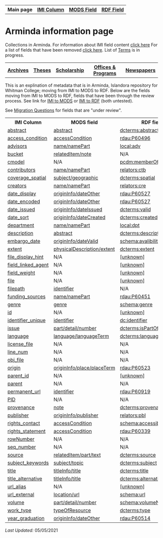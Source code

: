 <!DOCTYPE html>
<html>
<head>

</head>
<body>

<table style="width:100%">
  <tr>
    <th>Main page</th>
	<th><a href="IMI.md">IMI Column</a></th>
    <th><a href="MODS.md">MODS Field</a></th>
    <th><a href="RDF.md">RDF Field</a></th>
  </tr>
<table>

 <h1>Arminda information page</h1> 
  
<p>Collections in Arminda. For information about IMI field content <a href="imi.field.content.md">click here</a> For a list of fields that have been removed <a href="fields.removed.md">click here</a>. List of <a href="Islandora.8.terms.md">Terms</a> is in progress.</p>
   <tr>
    <th><a href="Archives.md">Archives</a></th>
	<th><a href="Theses.md">Theses</a></th>
    <th><a href="scholarship.md">Scholarship</a></th>
    <th><a href="Offices&Programs.md">Offices & Programs</a></th>
	<th><a href="Newspapers.md">Newspapers</a></th>
  </tr>
 </table>
  
</table>
<p>This is an explination of metadata that is in Arminda, Islandora repository for Whitman College; moving from IMI to MODS to RDF. Below are the fields moving from IMI to MODS to RDF, fields that have been through the review process. See link for  <a href="IMItoMODS.md">IMI to MODS</a> or <a href="IMItoRDF.md">IMI to RDF</a> (both untested).</p> 
<p>See <a href="migration questions.md">Migration Questions</a> for fields that are "under review".</p>
<table>
  <tr>
    <th>IMI Column</th>
    <th>MODS field</th>
    <th>RDF field</th>
  </tr>
  <tr>
    <td><a href="abstract.md">abstract</a></td>
    <td><a href="mods.abstract.md">abstract</a></td>
    <td><a href="rdf.abstract.md">dcterms:abstract </a></td>
  </tr>
   <tr>
    <td><a href="access_condition.md">access_condition</a></td>
    <td><a href="mods.access_condition.md">accessCondition</a></td>
    <td><a href="rdf.rdau.p60496.md">rdau:P60496</a></td>
  </tr>
   <tr>
    <td><a href="advisor.md">advisors</a></td>
    <td><a href="mods.name.md">name/namePart</a></td>
    <td><a href="rdf.field_linked_agent.md">local:adv</a></td>
  </tr>
  <tr>
    <td><a href="imi.bucket.md">bucket</a></td>
    <td><a href="mods.relateditem_note.md">relatedItem/note</a></td>
    <td>N/A</td>
  </tr>
  <tr>
    <td><a href="cmodel.md">cmodel</a></td>
    <td>N/A</td>
    <td><a href="rdf.dcterms.provenance.md">pcdm:memberOf</a></td>
  </tr>
  <tr>
    <td><a href="contributors.md">contributors</a></td>
    <td><a href="mods.name.md">name/namePart</a></td>
    <td><a href="rdf.field_linked_agent.md">relators:ctb</a></td>
  </tr>
  <tr>
    <td><a href="coverage_spatial.md">coverage_spatial</a></td>
    <td><a href="mods.subject_geographic.md">subject/geographic</a></td>
    <td><a href="rdf.dcterms_spatial.md">dcterms:spatial</a></td>
  </tr>
   <tr>
    <td><a href="creators.md">creators</a></td>
    <td><a href="mods.name.md">name/namePart</a></td>
    <td><a href="a href="rdf.field_linked_agent.md">relators:cre</a></td>
  </tr>
    <tr>
		<td><a href="date.display.md">date_display</a></td>
		<td><a href="mods.originInfo_dateOther.md">originInfo/dateOther</a></td>
		<td><a href="rdf.rdau.p60527.md">rdau:P60527</a></td>
  </tr>
   <tr>
    <td><a href="date.encoded.md">date_encoded</a></td>
    <td><a href="mods.originInfo_dateOther.md">originInfo/dateOther</a></td>
    <td><a href="rdf.rdau.p60527.md">rdau:P60527</a></td>
  </tr>  
   <tr>
		<td><a href="date_issued.md">date_issued</a></td>
		<td><a href="mods.originInfo_dateIssued.md">originInfo/dateIssued</a></td>
		<td><a href="rdf.valid.md">dcterms:valid</a></td>
  </tr>
  <tr>
    <td><a href="date.sort.md">date_sort</a></td>
    <td><a href="mods.originInfo.dateCreated.md">originInfo/dateCreated</a></td>
    <td><a href="rdf.dcterms.created.md">dcterms:created</a></td>
  </tr>
  <tr>
    <td><a href="department.md">department</a></td>
    <td><a href="mods.name.md">name/namePart</a></td>
    <td><a href="a href="rdf.field_linked_agent.md"">local:dpt</a></td>
  </tr>
  <tr>
    <td><a href="description.md">description</a></td>
    <td><a href="mods.abstract.md">abstract</a></td>
    <td><a href="RDF.description.md">dcterms:description</a></td>
  </tr>
  <tr>
    <td><a href="embargo_date.md">embargo_date</a></td>
    <td><a href="mods.originInfo_dateValid.md">originInfo/dateValid</a></td>
    <td><a href="rdf.availabilityStarts.md">schema:avalibilityStarts</a></td>
  </tr>
  <tr>
    <td><a href="extent.md">extent</a></td>
    <td><a href="mods.physicalDescription.md">physicalDescription/extent</a></td>
    <td><a href="rdf.dcterms.extent.md">dcterms:extent</a></td>
  </tr>
  <tr>
	<td><a href="">file_display_hint</a></td>
	<td>N/A</td>
	<td><a href="">[unknown]</a></td>
  </tr>
  <tr>
    <td><a href="field_linked_agent.md">field_linked_agent</a></td>
    <td>N/A</td>
    <td><a href="a href="rdf.field_linked_agent.md"">[unknown]</a></td>
  </tr>
  <tr>
	<td><a href="">field_weight</a></td>
	<td>N/A</td>
	<td><a href="">[unknown]</a></td>
  </tr>
  <tr>
	<td><a href="">file</a></td>
	<td>N/A</td>
	<td><a href="">[unknown]</a></td>
  </tr>
    <tr>
    <td><a href="filepath.md">filepath</a></td>
    <td><a href="identifier.md">identifier</a></td>
    <td>N/A</td>
  </tr>
    <tr>
    <td><a href="funding_sources.md">funding_sources</a></td>
    <td><a href="mods.name.md">name/namePart</a></td>
    <td><a href="rdf.p60451.md">rdau:P60451</a></td>
  </tr>
  <tr>
    <td><a href="genre.md">genre</a></td>
    <td><a href="mods.genre.md">genre</a></td>
    <td><a href="rdf.genre.md">schema:genre</a></td>
  </tr>
  <tr>
	<td><a href="">id</a></td>
	<td>N/A</td>
	<td><a href="">[unknown]</a></td>
  </tr>
     <tr>
    <td><a href="context_key.md">identifier_unique</a></td>
    <td><a href="MODS.identifier.md">identifier</a></td>
    <td><a href="RDF.identifier.md">dc:identifier</a></td>
  </tr>
  <tr>
    <td><a href="part.issue.md">issue</a></td>
    <td><a href="mods.part-detail-number.md">part/detail/number</a></td>
    <td><a href="RDF.isPartOf.md">dcterms:isPartOf</a></td>
  </tr>
   <tr>
    <td><a href="language.md">language</a></td>
    <td><a href="mods.language.languageTerm.md">language/languageTerm</a></td>
    <td><a href="rdf.language.md">dcterms:language</a></td>
  </tr>
  <tr>
    <td><a href="license_file.md">license_file</a></td>
    <td>N/A</td>
    <td>N/A</td>
  </tr>
  <tr>
    <td><a href="line_num.md">line_num</a></td>
    <td>N/A</td>
    <td>N/A</td>
  </tr> 
   <tr>
    <td><a href="obj_file.md">obj_file</a></td>
    <td>N/A</td>
    <td>N/A</td>
  </tr>  
   <tr>
    <td><a href="origin.md">origin</a></td>
    <td><a href="mods.originInfo-place-placeTerm.md">originInfo/place/placeTerm</a></td>
    <td><a href="rdf.p60523.md">rdau:P60523</a></td>
  </tr>
  <tr>
	<td><a href="">parent_id</a></td>
	<td>N/A</td>
	<td><a href="">[unknown]</a></td>
  </tr>
  <tr>
    <td><a href="parent.md">parent</a></td>
    <td>N/A</td>
    <td>N/A</td>
  </tr>
   <tr>
    <td><a href="permanent_url.md">permanent_url</a></td>
    <td><a href="MODS.identifier.md">identifier</a></td>
    <td><a href="rdf.p60919.md">rdau:P60919</a></td>
  </tr>
  <tr>
    <td><a href="pid.md">PID</a></td>
    <td>N/A</td>
    <td>N/A</td>
  </tr>
   <tr>
    <td><a href="provenance.md">provenance</a></td>
    <td><a href="mods.note.md">note</a></td>
    <td><a href="rdf.dcterms.provenance.md">dcterms:provenance</a></td>
	</tr>
   <tr>
    <td><a href="publisher.md">publisher</a></td>
    <td><a href="mods.originInfo-publisher.md">originInfo/publisher</a></td>
    <td><a href="rdf.field_linked_agent.md">relators:pbl</a></td>
  </tr> 
   <tr>
    <td><a href="rights.md">rights_contact</a></td>
    <td><a href="mods.access_condition.md">accessCondition</a></td>
    <td><a href="rdf.accessibilityControl.md">schema:accessibilityControl</a></td>
  </tr>
    <td><a href="rights_statement.md">rights_statement</a></td>
    <td><a href="mods.access_condition.md">accessCondition</a></td>
    <td><a href="rdf.rdau.P60339.md">rdau:P60339</a></td>
  </tr>
  <tr>
    <td><a href="rowNumber.md">rowNumber</a></td>
    <td>N/A</td>
    <td>N/A</td>
  </tr>
  <tr>
    <td><a href="seq_number.md">seq_number</a></td>
    <td>N/A</td>
    <td>N/A</td>
  </tr>
  <tr>
    <td><a href="source.md">source</a></td>
    <td><a href="mods.relatedItem.part.text.md">relatedItem/part/text</a></td>
    <td><a href="rdf.dc.source.md">dcterms:source</a></td>
  </tr>
    <tr>
    <td><a href="keywords.md">subject_keywords</a></td>
    <td><a href="mods.subject.topic.md">subject/topic</a></td>
    <td><a href="rdf.subject.md">dcterms:subject</a></td>
  </tr>
  <tr>
    <td><a href="title.md">title</a></td>
    <td><a href="mods.titleInfo.title.md">titleInfo/title</a></td>
    <td><a href="rdf.title.md">dcterms:title</a></td>
  </tr>
    <tr>
    <td><a href="nonenglish_title.md">title_alternative</a></td>
    <td><a href="mods.titleInfo.title.md">titleInfo/title</a></td>
    <td><a href="rdf.alternative.md">dcterms:alternative</a></td>
  </tr>
  <tr>
	<td><a href="">url_alias</a></td>
	<td>N/A</td>
	<td><a href="">[unknown]</a></td>
  </tr>
  <tr>
    <td><a href="download_url.md">url_external</a></td>
    <td><a href="mods.location-url.md">location/url</a></td>
    <td><a href="RDF.url.md">schema:url</a></td>
  </tr>
  <tr>
    <td><a href="volume.md">volume</a></td>
    <td><a href="mods.part-detail-number.md">part/detail/number</a></td>
    <td><a href="rdf.volumeNumber.md">schema:volumeNumber</a></td>
  </tr>
  <tr>
    <td><a href="work_type.md">work_type</a></td>
    <td><a href="mods.typeOfResource.md">typeOfResource</a></td>
    <td><a href="rdf.type.md">dcterms:type</a></td>
  </tr>
  <tr>
    <td><a href="graduation_year.md">year_graduation</a></td>
    <td><a href="mods.originInfo_dateOther.md">originInfo/dateOther</a></td>
    <td><a href="rdf.rdau.p60514.md">rdau:P60514</td>
  </tr>
</table>
<dl>
	<p><i>Last Updated: </i>05/05/2021</p>
</dl>
</body>
</html>